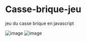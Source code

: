 # Casse-brique-jeu
jeu du casse brique en javascript

![image](https://user-images.githubusercontent.com/56023123/123126501-b9cf3e00-d449-11eb-936c-93d016fadadd.png)
![image](https://user-images.githubusercontent.com/56023123/123126536-c05db580-d449-11eb-8523-38053d44023b.png)
